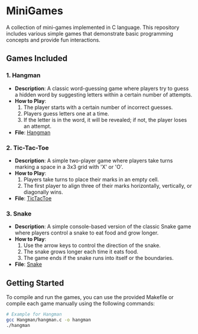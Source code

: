 # MiniGames

A collection of mini-games implemented in C language. This repository includes various simple games that demonstrate basic programming concepts and provide fun interactions.

## Games Included

### 1. Hangman
- **Description**: A classic word-guessing game where players try to guess a hidden word by suggesting letters within a certain number of attempts.
- **How to Play**: 
  1. The player starts with a certain number of incorrect guesses.
  2. Players guess letters one at a time.
  3. If the letter is in the word, it will be revealed; if not, the player loses an attempt.
- **File**: [Hangman](MiniGames/hangman.c)

### 2. Tic-Tac-Toe
- **Description**: A simple two-player game where players take turns marking a space in a 3x3 grid with 'X' or 'O'.
- **How to Play**:
  1. Players take turns to place their marks in an empty cell.
  2. The first player to align three of their marks horizontally, vertically, or diagonally wins.
- **File**: [TicTacToe](TicTacToe/tictactoe.c)

### 3. Snake
- **Description**: A simple console-based version of the classic Snake game where players control a snake to eat food and grow longer.
- **How to Play**:
  1. Use the arrow keys to control the direction of the snake.
  2. The snake grows longer each time it eats food.
  3. The game ends if the snake runs into itself or the boundaries.
- **File**: [Snake](Snake/snake.c)

## Getting Started

To compile and run the games, you can use the provided Makefile or compile each game manually using the following commands:

```bash
# Example for Hangman
gcc Hangman/hangman.c -o hangman
./hangman
